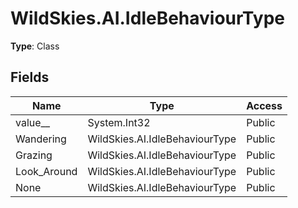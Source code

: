 ﻿# WildSkies.AI.IdleBehaviourType

**Type**: Class

## Fields

| Name | Type | Access |
|------|------|--------|
| value__ | System.Int32 | Public |
| Wandering | WildSkies.AI.IdleBehaviourType | Public |
| Grazing | WildSkies.AI.IdleBehaviourType | Public |
| Look_Around | WildSkies.AI.IdleBehaviourType | Public |
| None | WildSkies.AI.IdleBehaviourType | Public |

